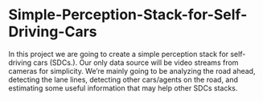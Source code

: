 # Simple-Perception-Stack-for-Self-Driving-Cars
In this project we are going to create a simple perception stack for self-driving cars (SDCs.). Our only data source will be video streams from cameras for simplicity. We’re mainly going to be analyzing the road ahead, detecting the lane lines, detecting other cars/agents on the road, and estimating some useful information that may help other SDCs stacks.
